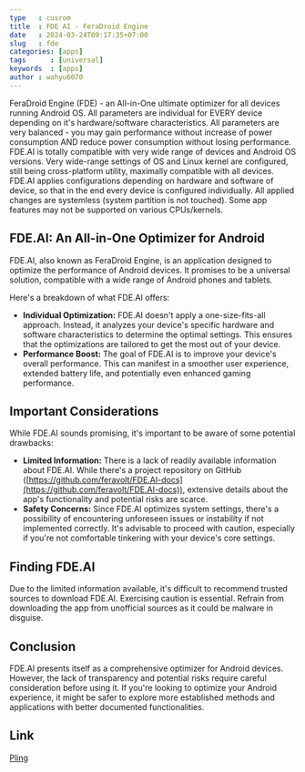 ```yaml
---
type   : cusrom
title  : FDE AI - FeraDroid Engine
date   : 2024-03-24T09:17:35+07:00
slug   : fde
categories: [apps]
tags      : [universal]
keywords  : [apps]
author : wahyu6070
---
```



FeraDroid Engine (FDE) - an All-in-One ultimate optimizer for all devices running Android OS. All parameters are individual for EVERY device depending on it's hardware/software characteristics. All parameters are very balanced - you may gain performance without increase of power consumption AND reduce power consumption without losing performance. FDE.AI is totally compatible with very wide range of devices and Android OS versions. Very wide-range settings of OS and Linux kernel are configured, still being cross-platform utility, maximally compatible with all devices. FDE.AI applies configurations depending on hardware and software of device, so that in the end every device is configured individually. All applied changes are systemless (system partition is not touched). Some app features may not be supported on various CPUs/kernels.

## FDE.AI: An All-in-One Optimizer for Android

FDE.AI, also known as FeraDroid Engine, is an application designed to optimize the performance of Android devices. It promises to be a universal solution, compatible with a wide range of Android phones and tablets. 

Here's a breakdown of what FDE.AI offers:

* **Individual Optimization:** FDE.AI doesn't apply a one-size-fits-all approach. Instead, it analyzes your device's specific hardware and software characteristics to determine the optimal settings. This ensures that the optimizations are tailored to get the most out of your device.
* **Performance Boost:**  The goal of FDE.AI is to improve your device's overall performance. This can manifest in a smoother user experience, extended battery life, and potentially even enhanced gaming performance.

## Important Considerations

While FDE.AI sounds promising, it's important to be aware of some potential drawbacks:

* **Limited Information:**  There is a lack of readily available information about FDE.AI. While there's a project repository on GitHub ([https://github.com/feravolt/FDE.AI-docs](https://github.com/feravolt/FDE.AI-docs)), extensive details about the app's functionality and potential risks are scarce.
* **Safety Concerns:**  Since FDE.AI optimizes system settings, there's a possibility of encountering unforeseen issues or instability if not implemented correctly.  It's advisable to proceed with caution, especially if you're not comfortable tinkering with your device's core settings.

## Finding FDE.AI

Due to the limited information available, it's difficult to recommend trusted sources to download FDE.AI.  Exercising caution is essential. Refrain from downloading the app from unofficial sources as it could be malware in disguise.

## Conclusion

FDE.AI presents itself as a comprehensive optimizer for Android devices. However, the lack of transparency and potential risks require careful consideration before using it.  If you're looking to optimize your Android experience, it might be safer to explore more established methods and applications with better documented functionalities.


## Link
[Pling](https://www.pling.com/p/2122998/)

